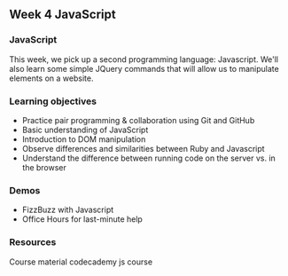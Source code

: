 ## Week 4 JavaScript

### JavaScript
This week, we pick up a second programming language: Javascript. We'll also learn some simple JQuery commands that will allow us to manipulate elements on a website.
### Learning objectives
* Practice pair programming & collaboration using Git and GitHub
* Basic understanding of JavaScript
* Introduction to DOM manipulation
* Observe differences and similarities between Ruby and Javascript
* Understand the difference between running code on the server vs. in the browser
### Demos
 - FizzBuzz with Javascript
 - Office Hours for last-minute help

### Resources
Course material 
codecademy js course
